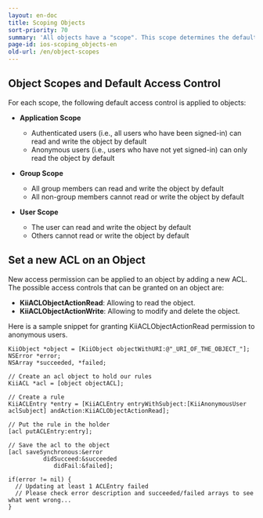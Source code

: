 ```yaml
---
layout: en-doc
title: Scoping Objects
sort-priority: 70
summary: 'All objects have a "scope". This scope determines the default access control applied to the object upon its creation. For example, an object created in an "Application Scope" bucket will have "Application Scope"'
page-id: ios-scoping_objects-en
old-url: /en/object-scopes
---
```

## Object Scopes and Default Access Control

For each scope, the following default access control is applied to objects:

* **Application Scope**
    * Authenticated users (i.e., all users who have been signed-in) can read
      and write the object by default
    * Anonymous users (i.e., users who have not yet signed-in) can only read
      the object by default

* **Group Scope**
    * All group members can read and write the object by default
    * All non-group members cannot read or write the object by default

* **User Scope**
    * The user can read and write the object by default
    * Others cannot read or write the object by default

## Set a new ACL on an Object

New access permission can be applied to an object by adding a new ACL.
The possible access controls that can be granted on an object are:

* **KiiACLObjectActionRead**: Allowing to read the object.
* **KiiACLObjectActionWrite**: Allowing to modify and delete the object.

Here is a sample snippet for granting KiiACLObjectActionRead permission to
anonymous users.

```objc
KiiObject *object = [KiiObject objectWithURI:@"_URI_OF_THE_OBJECT_"];
NSError *error;
NSArray *succeeded, *failed;

// Create an acl object to hold our rules
KiiACL *acl = [object objectACL];

// Create a rule
KiiACLEntry *entry = [KiiACLEntry entryWithSubject:[KiiAnonymousUser aclSubject] andAction:KiiACLObjectActionRead];

// Put the rule in the holder
[acl putACLEntry:entry];

// Save the acl to the object
[acl saveSynchronous:&error
          didSucceed:&succeeded
             didFail:&failed];

if(error != nil) {
  // Updating at least 1 ACLEntry failed
  // Please check error description and succeeded/failed arrays to see what went wrong...
}
```
